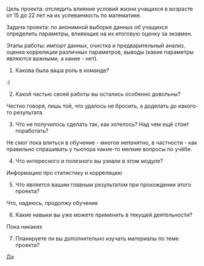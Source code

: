 Цель проекта: отследить влияние условий жизни учащихся в возрасте от 15 до 22 лет на их успеваемость по математике.

Задача проекта: по анонимной выборке данных об учащихся определить параметры, влияющие на их итоговую оценку за экзамен.

Этапы работы: импорт данных, очистка и предварительный анализ, оценка корреляции различных параметров, выводы (какие параметры являются важными, а какие - нет).

1. Какова была ваша роль в команде?

  :(
  
2. Какой частью своей работы вы остались особенно довольны?

Честно говоря, лишь той, что удалось не бросить, а доделать до какого-то результата.

3. Что не получилось сделать так, как хотелось? Над чем ещё стоит поработать?
  
  Не смог пока влиться в обучение - многое непонятно, в частности - как правильно спрашивать у тьютора какие-то мелкие вопросы по учёбе.

4. Что интересного и полезного вы узнали в этом модуле?
  
  Информацию про статистику и корреляцию

5. Что является вашим главным результатом при прохождении этого проекта?
  
  Что, надеюсь, продолжу обучение

6. Какие навыки вы уже можете применить в текущей деятельности?
  
  Пока никаких

7. Планируете ли вы дополнительно изучать материалы по теме проекта?
  
  Да
